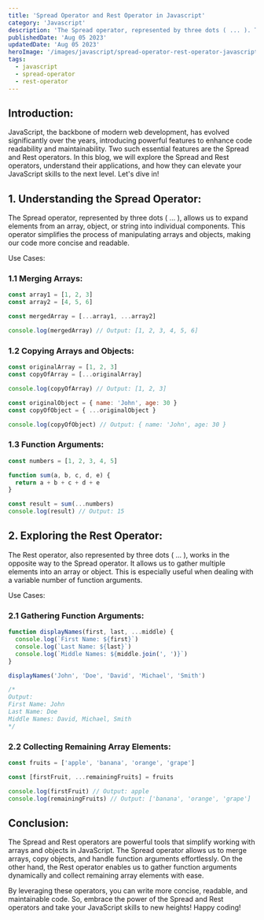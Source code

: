 ```yaml
---
title: 'Spread Operator and Rest Operator in Javascript'
category: 'Javascript'
description: 'The Spread operator, represented by three dots ( ... ). The Rest operator, also represented by three dots ( ... ), works in the opposite way to the Spread operator.'
publishedDate: 'Aug 05 2023'
updatedDate: 'Aug 05 2023'
heroImage: '/images/javascript/spread-operator-rest-operator-javascript.png'
tags:
  - javascript
  - spread-operator
  - rest-operator
---
```


## Introduction:

JavaScript, the backbone of modern web development, has evolved significantly over the years, introducing powerful features to enhance code readability and maintainability. Two such essential features are the Spread and Rest operators. In this blog, we will explore the Spread and Rest operators, understand their applications, and how they can elevate your JavaScript skills to the next level. Let's dive in!

## 1. Understanding the Spread Operator:

The Spread operator, represented by three dots ( ... ), allows us to expand elements from an array, object, or string into individual components. This operator simplifies the process of manipulating arrays and objects, making our code more concise and readable.

Use Cases:

### 1.1 Merging Arrays:

```jsx
const array1 = [1, 2, 3]
const array2 = [4, 5, 6]

const mergedArray = [...array1, ...array2]

console.log(mergedArray) // Output: [1, 2, 3, 4, 5, 6]
```

### 1.2 Copying Arrays and Objects:

```jsx
const originalArray = [1, 2, 3]
const copyOfArray = [...originalArray]

console.log(copyOfArray) // Output: [1, 2, 3]

const originalObject = { name: 'John', age: 30 }
const copyOfObject = { ...originalObject }

console.log(copyOfObject) // Output: { name: 'John', age: 30 }
```

### 1.3 Function Arguments:

```jsx
const numbers = [1, 2, 3, 4, 5]

function sum(a, b, c, d, e) {
  return a + b + c + d + e
}

const result = sum(...numbers)
console.log(result) // Output: 15
```

## 2. Exploring the Rest Operator:

The Rest operator, also represented by three dots ( ... ), works in the opposite way to the Spread operator. It allows us to gather multiple elements into an array or object. This is especially useful when dealing with a variable number of function arguments.

Use Cases:

### 2.1 Gathering Function Arguments:

```jsx
function displayNames(first, last, ...middle) {
  console.log(`First Name: ${first}`)
  console.log(`Last Name: ${last}`)
  console.log(`Middle Names: ${middle.join(', ')}`)
}

displayNames('John', 'Doe', 'David', 'Michael', 'Smith')

/*
Output:
First Name: John
Last Name: Doe
Middle Names: David, Michael, Smith
*/
```

### 2.2 Collecting Remaining Array Elements:

```jsx
const fruits = ['apple', 'banana', 'orange', 'grape']

const [firstFruit, ...remainingFruits] = fruits

console.log(firstFruit) // Output: apple
console.log(remainingFruits) // Output: ['banana', 'orange', 'grape']
```

## Conclusion:

The Spread and Rest operators are powerful tools that simplify working with arrays and objects in JavaScript. The Spread operator allows us to merge arrays, copy objects, and handle function arguments effortlessly. On the other hand, the Rest operator enables us to gather function arguments dynamically and collect remaining array elements with ease.

By leveraging these operators, you can write more concise, readable, and maintainable code. So, embrace the power of the Spread and Rest operators and take your JavaScript skills to new heights! Happy coding!

